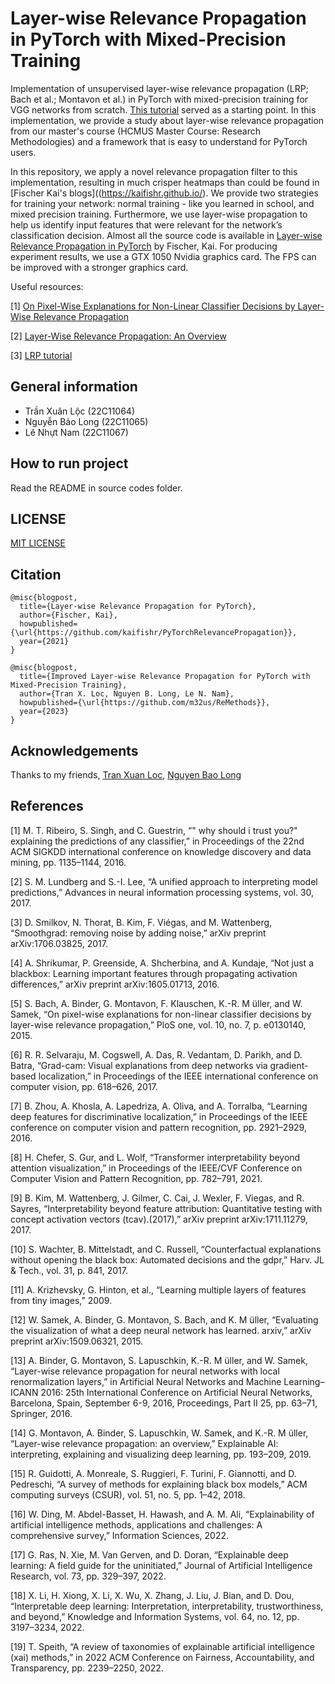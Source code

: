 # Layer-wise Relevance Propagation in PyTorch with Mixed-Precision Training

Implementation of unsupervised layer-wise relevance propagation (LRP; Bach et al.; Montavon et al.) in PyTorch with mixed-precision training for VGG networks from scratch. [This tutorial](https://git.tu-berlin.de/gmontavon/lrp-tutorial) served as a starting point. In this implementation, we provide a study about layer-wise relevance propagation from our master's course (HCMUS Master Course: Research Methodologies) and a framework that is easy to understand for PyTorch users.

In this repository, we apply a novel relevance propagation filter to this implementation, resulting in much crisper heatmaps than could be found in [Fischer Kai's blogs]((https://kaifishr.github.io/). We provide two strategies for training your network: normal training - like you learned in school, and mixed precision training. Furthermore, we use layer-wise propagation to help us identify input features that were relevant for the network’s classification decision. Almost all the source code is available in [Layer-wise Relevance Propagation in PyTorch](https://github.com/kaifishr/PyTorchRelevancePropagation) by Fischer, Kai. For producing experiment results, we use a GTX 1050 Nvidia graphics card. The FPS can be improved with a stronger graphics card.

Useful resources:

[1] [On Pixel-Wise Explanations for Non-Linear Classifier Decisions by Layer-Wise Relevance Propagation](https://journals.plos.org/plosone/article?id=10.1371/journal.pone.0130140)

[2] [Layer-Wise Relevance Propagation: An Overview](https://link.springer.com/chapter/10.1007%2F978-3-030-28954-6_10)

[3] [LRP tutorial](https://git.tu-berlin.de/gmontavon/lrp-tutorial)

## General information

- Trần Xuân Lộc (22C11064)
- Nguyễn Bảo Long (22C11065)
- Lê Nhựt Nam (22C11067)

## How to run project

Read the README in source codes folder.

## LICENSE

[MIT LICENSE](./LICENSE)

## Citation

```
@misc{blogpost,
  title={Layer-wise Relevance Propagation for PyTorch},
  author={Fischer, Kai},
  howpublished={\url{https://github.com/kaifishr/PyTorchRelevancePropagation}},
  year={2021}
}
```

```
@misc{blogpost,
  title={Improved Layer-wise Relevance Propagation for PyTorch with Mixed-Precision Training},
  author={Tran X. Loc, Nguyen B. Long, Le N. Nam},
  howpublished={\url{https://github.com/m32us/ReMethods}},
  year={2023}
}
```

## Acknowledgements

Thanks to my friends, [Tran Xuan Loc](https://github.com/stark4079), [Nguyen Bao Long](https://github.com/baolongnguyenmac)

## References

[1] M. T. Ribeiro, S. Singh, and C. Guestrin, “" why should i trust you?" explaining the predictions of any classifier,” in Proceedings of the 22nd ACM SIGKDD international conference on knowledge discovery and data mining, pp. 1135–1144, 2016.

[2] S. M. Lundberg and S.-I. Lee, “A unified approach to interpreting model predictions,” Advances in neural information processing systems, vol. 30, 2017.

[3] D. Smilkov, N. Thorat, B. Kim, F. Viégas, and M. Wattenberg, “Smoothgrad: removing noise by adding noise,” arXiv preprint arXiv:1706.03825, 2017.

[4] A. Shrikumar, P. Greenside, A. Shcherbina, and A. Kundaje, “Not just a blackbox: Learning important features through propagating activation differences,” arXiv preprint arXiv:1605.01713, 2016.

[5] S. Bach, A. Binder, G. Montavon, F. Klauschen, K.-R. M ̈uller, and W. Samek, “On pixel-wise explanations for non-linear classifier decisions by layer-wise relevance propagation,” PloS one, vol. 10, no. 7, p. e0130140, 2015.

[6] R. R. Selvaraju, M. Cogswell, A. Das, R. Vedantam, D. Parikh, and D. Batra, “Grad-cam: Visual explanations from deep networks via gradient-based localization,” in Proceedings of the IEEE international conference on computer vision, pp. 618–626, 2017.

[7] B. Zhou, A. Khosla, A. Lapedriza, A. Oliva, and A. Torralba, “Learning deep features for discriminative localization,” in Proceedings of the IEEE conference on computer vision and pattern recognition, pp. 2921–2929, 2016.

[8] H. Chefer, S. Gur, and L. Wolf, “Transformer interpretability beyond attention visualization,” in Proceedings of the IEEE/CVF Conference on Computer Vision and Pattern Recognition, pp. 782–791, 2021.

[9] B. Kim, M. Wattenberg, J. Gilmer, C. Cai, J. Wexler, F. Viegas, and R. Sayres, “Interpretability beyond feature attribution: Quantitative testing with concept activation vectors (tcav).(2017),” arXiv preprint arXiv:1711.11279, 2017.

[10] S. Wachter, B. Mittelstadt, and C. Russell, “Counterfactual explanations without opening the black box: Automated decisions and the gdpr,” Harv. JL & Tech., vol. 31, p. 841, 2017.

[11] A. Krizhevsky, G. Hinton, et al., “Learning multiple layers of features from tiny images,” 2009.

[12] W. Samek, A. Binder, G. Montavon, S. Bach, and K. M ̈uller, “Evaluating the visualization of what a deep neural network has learned. arxiv,” arXiv preprint arXiv:1509.06321, 2015.

[13] A. Binder, G. Montavon, S. Lapuschkin, K.-R. M ̈uller, and W. Samek, “Layer-wise relevance propagation for neural networks with local renormalization layers,” in Artificial Neural Networks and Machine Learning–ICANN 2016: 25th International Conference on Artificial Neural Networks, Barcelona, Spain, September 6-9, 2016, Proceedings, Part II 25, pp. 63–71, Springer, 2016.

[14] G. Montavon, A. Binder, S. Lapuschkin, W. Samek, and K.-R. M ̈uller, “Layer-wise relevance propagation: an overview,” Explainable AI: interpreting, explaining and visualizing deep learning, pp. 193–209, 2019.

[15] R. Guidotti, A. Monreale, S. Ruggieri, F. Turini, F. Giannotti, and D. Pedreschi, “A survey of methods for explaining black box models,” ACM computing surveys (CSUR), vol. 51, no. 5, pp. 1–42, 2018.

[16] W. Ding, M. Abdel-Basset, H. Hawash, and A. M. Ali, “Explainability of artificial intelligence methods, applications and challenges: A comprehensive survey,” Information Sciences, 2022.

[17] G. Ras, N. Xie, M. Van Gerven, and D. Doran, “Explainable deep learning: A field guide for the uninitiated,” Journal of Artificial Intelligence Research, vol. 73, pp. 329–397, 2022.

[18] X. Li, H. Xiong, X. Li, X. Wu, X. Zhang, J. Liu, J. Bian, and D. Dou, “Interpretable deep learning: Interpretation, interpretability, trustworthiness, and beyond,” Knowledge and Information Systems, vol. 64, no. 12, pp. 3197–3234,
2022.

[19] T. Speith, “A review of taxonomies of explainable artificial intelligence (xai) methods,” in 2022 ACM Conference on Fairness, Accountability, and Transparency, pp. 2239–2250, 2022.
